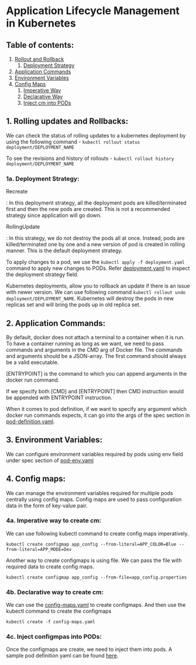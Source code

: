 # Application Lifecycle Management in Kubernetes

## Table of contents:

1. [Rollout and Rollback](#1-rolling-updates-and-rollbacks-)
   1. [Deployment Strategy](#1a-deployment-strategy-)
2. [Application Commands](#2-application-commands-)
3. [Environment Variables](#3-environment-variables-)
4. [Config Maps](#4-config-maps-)
   1. [Imperative Way](#4a-imperative-way-to-create-cm-)
   2. [Declarative Way](#4b-declarative-way-to-create-cm-)
   3. [Inject cm into PODs](#4c-inject-configmpas-into-pods-)


## 1. Rolling updates and Rollbacks:

We can check the status of rolling updates to a kubernetes deployment by using the following command - 
```kubectl rollout status deployment/DEPLOYMENT_NAME```

To see the revisions and history of rollouts -
```kubectl rollout history deployment/DEPLOYMENT_NAME```

### 1a. Deployment Strategy:

Recreate

: In this deployment strategy, all the deployment pods are killed/terminated first and then the new pods are created. This
is not a recommended strategy since application will go down.

RollingUpdate

: In this strategy, we do not destroy the pods all at once. Instead, pods are killed/terminated one by one and a new version
of pod is created in rolling manner. This is the default deployment strategy.

To apply changes to a pod, we use the ```kubectl apply -f deployment.yaml``` command to apply new changes to PODs. Refer
[deployment.yaml](../Deployments/deployment.yaml) to inspect the deployment strategy field.

Kubernetes deployments, allow you to rollback an update if there is an issue with newer version. We can use following command
```kubectl rollout undo deployment/DEPLOYMENT_NAME```. Kubernetes will destroy the pods in new replicas set and will bring the
pods up in old replica set.

## 2. Application Commands:

By default, docker does not attach a terminal to a container when it is run. To have a container running as long as we want,
we need to pass commands and arguments in the CMD arg of Docker file. The commands and arguments should be a JSON-array. 
The first command should always be a valid executable.

[ENTRYPOINT] is the command to which you can append arguments in the docker run command.

If we specify both [CMD] and [ENTRYPOINT] then CMD instruction would be appended with ENTRYPOINT instruction.

When it comes to pod definition, if we want to specify any argument which docker run commands expects, it can go into the args
of the spec section in [pod-definition.yaml](pod-args.yaml). 

## 3. Environment Variables:

We can configure environment variables required by pods using env field under spec section of [pod-env.yaml](pod-env.yaml)

## 4. Config maps:

We can manage the environment variables required for multiple pods centrally using config maps. Config maps are used to pass
configuration data in the form of key-value pair.

### 4a. Imperative way to create cm:

We can use following kubectl command to create config maps imperatively.

```kubectl create configmap app_config --from-literal=APP_COLOR=Blue --from-literal=APP_MODE=Dev```

Another way to create configmaps is using file. We can pass the file with required data to create config maps.

```kubectl create configmap app_config --from-file=app_config.properties```

### 4b. Declarative way to create cm:

We can use the [config-maps.yaml](config-maps.yaml) to create configmaps. And then use the kubectl command to create the
configmaps

```kubectl create -f config-maps.yaml```

### 4c. Inject configmpas into PODs:

Once the configmaps are create, we need to inject them into pods. A sample pod definition yaml can be found [here](pods-config-maps.yaml).
